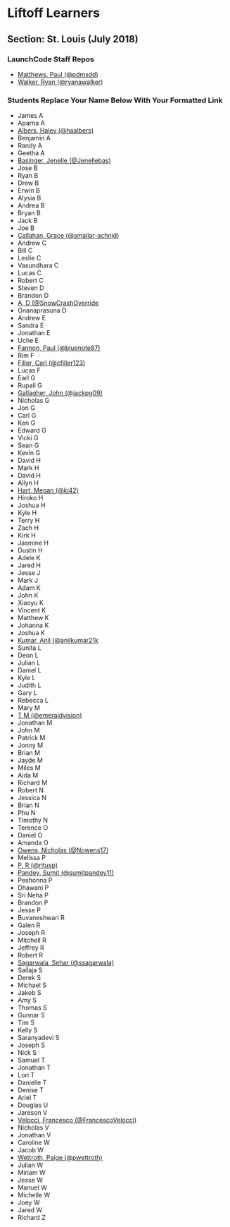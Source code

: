 # Liftoff Learners

## Section: St. Louis (July 2018)

### LaunchCode Staff Repos

- [Matthews, Paul (@pdmxdd)](https://www.github.com/pdmxdd/liftoff-assignments)
- [Walker, Ryan (@ryanawalker)](https://www.github.com/ryanawalker/liftoff-assignments)

### Students Replace Your Name Below With Your Formatted Link

- James A
- Aparna A
- [Albers, Haley (@haalbers)](https://github.com/haalbers/liftoff-assignments.git)
- Benjamin A
- Randy A
- Geetha A
- [Basinger, Jenelle (@Jenellebas)](https://github.com/Jenellebas/liftoff-assignments)
- Jose B
- Ryan B
- Drew B
- Erwin B
- Alysia B
- Andrea B
- Bryan B
- Jack B
- Joe B
- [Callahan, Grace (@smallar-achnid)](https://www.github.com/smallar-achnid/liftoff-assignments)
- Andrew C
- Bill C
- Leslie C
- Vasundhara C
- Lucas C
- Robert C
- Steven D
- Brandon D
- [A, D (@SnowCrashOverride](https://github.com/SnowCrashOverride/liftoff-assignments.git)
- Gnanaprasuna D
- Andrew E
- Sandra E
- Jonathan E
- Uche E
- [Fannon, Paul (@bluenote87)](https://github.com/bluenote87/liftoff-assignments)
- Rim F
- [Filler, Carl (@cfiller123)](https://github.com/cfiller123/liftoff-assignments)
- Lucas F
- Earl G
- Rupali G
- [Gallagher, John (@jackpg09)](https://github.com/jackpg09/liftoff-assignments.git)
- Nicholas G
- Jon G
- Carl G
- Ken G
- Edward G
- Vicki G
- Sean G
- Kevin G
- David H
- Mark H
- David H
- Allyn H
- [Hart, Megan (@ki42)](https://www.github.com/ki42/liftoff-assignments)
- Hiroko H
- Joshua H
- Kyle H
- Terry H
- Zach H
- Kirk H
- Jasmine H
- Dustin H
- Adele K
- Jared H
- Jesse J
- Mark J
- Adam K
- John K
- Xiaoyu K
- Vincent K
- Matthew K
- Johanna K
- Joshua K
- [Kumar, Anil (@anilkumar21k](https://github.com/anilkumar21k/liftoff-assignments.git)
- Sunita L
- Deon L
- Julian L
- Daniel L
- Kyle L
- Judith L
- Gary L
- Rebecca L
- Mary M
- [T M (@emeraldvision)](https://github.com/emeraldvision/liftoff-assignments)
- Jonathan M
- John M
- Patrick M
- Jonny M
- Brian M
- Jayde M
- Miles M
- Aida M
- Richard M
- Robert N
- Jessica N
- Brian N
- Phu N
- Timothy N
- Terence O
- Daniel O
- Amanda O
- [Owens, Nicholas (@Nowens17)](https://github.com/Nowens17/liftoff-assignments)
- Melissa P
- [P, R (@ritusp)](https://github.com/ritusp/liftoff-assignments)
- [Pandey, Sumit (@sumitpandey11)](https://www.github.com/sumitpandey11/liftoff-assignments)
- Peshonna P
- Dhawani P
- Sri Neha P
- Brandon P
- Jesse P
- Buvaneshwari R
- Galen R
- Joseph R
- Mitchell R
- Jeffrey R
- Robert R
- [Sagarwala, Sehar (@ssagarwala)](https://github.com/ssagarwala/liftoff-assignments)
- Sailaja S
- Derek S
- Michael S
- Jakob S
- Amy S
- Thomas S
- Gunnar S
- Tim S
- Kelly S
- Saranyadevi S
- Joseph S
- Nick S
- Samuel T
- Jonathan T
- Lori T
- Danielle T
- Denise T
- Ariel T
- Douglas U
- Jareson V
- [Velocci, Francesco (@FrancescoVelocci)](https://github.com/FrancescoVelocci/liftoff-assignments)
- Nicholas V
- Jonathan V
- Caroline W
- Jacob W
- [Wettroth, Paige (@pwettroth)](https://github.com/pwettroth/liftoff-assignments)
- Julian W
- Miriam W
- Jesse W
- Manuel W
- Michelle W
- Joey W
- Jared W
- Richard Z
















































